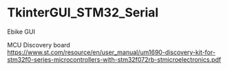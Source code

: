 # TkinterGUI_STM32_Serial
Ebike GUI

MCU Discovery board
https://www.st.com/resource/en/user_manual/um1690-discovery-kit-for-stm32f0-series-microcontrollers-with-stm32f072rb-stmicroelectronics.pdf
